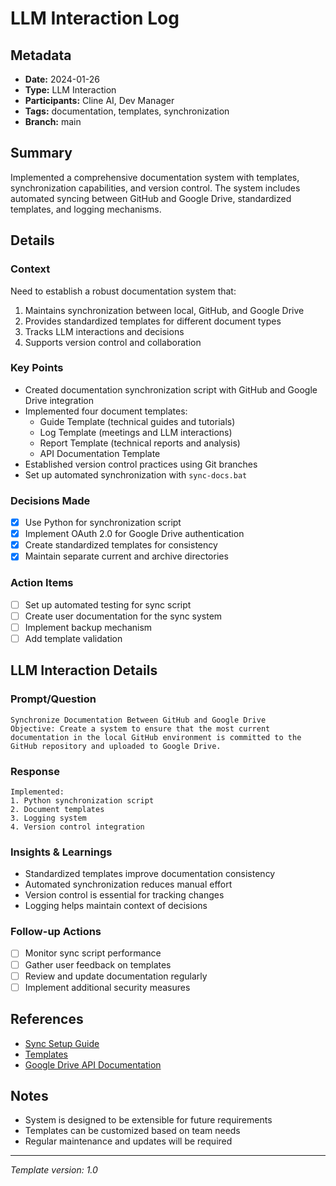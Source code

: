 # LLM Interaction Log

## Metadata
- **Date:** 2024-01-26
- **Type:** LLM Interaction
- **Participants:** Cline AI, Dev Manager
- **Tags:** documentation, templates, synchronization
- **Branch:** main

## Summary
Implemented a comprehensive documentation system with templates, synchronization capabilities, and version control. The system includes automated syncing between GitHub and Google Drive, standardized templates, and logging mechanisms.

## Details

### Context
Need to establish a robust documentation system that:
1. Maintains synchronization between local, GitHub, and Google Drive
2. Provides standardized templates for different document types
3. Tracks LLM interactions and decisions
4. Supports version control and collaboration

### Key Points
- Created documentation synchronization script with GitHub and Google Drive integration
- Implemented four document templates:
  - Guide Template (technical guides and tutorials)
  - Log Template (meetings and LLM interactions)
  - Report Template (technical reports and analysis)
  - API Documentation Template
- Established version control practices using Git branches
- Set up automated synchronization with `sync-docs.bat`

### Decisions Made
- [x] Use Python for synchronization script
- [x] Implement OAuth 2.0 for Google Drive authentication
- [x] Create standardized templates for consistency
- [x] Maintain separate current and archive directories

### Action Items
- [ ] Set up automated testing for sync script
- [ ] Create user documentation for the sync system
- [ ] Implement backup mechanism
- [ ] Add template validation

## LLM Interaction Details

### Prompt/Question
```
Synchronize Documentation Between GitHub and Google Drive
Objective: Create a system to ensure that the most current documentation in the local GitHub environment is committed to the GitHub repository and uploaded to Google Drive.
```

### Response
```
Implemented:
1. Python synchronization script
2. Document templates
3. Logging system
4. Version control integration
```

### Insights & Learnings
- Standardized templates improve documentation consistency
- Automated synchronization reduces manual effort
- Version control is essential for tracking changes
- Logging helps maintain context of decisions

### Follow-up Actions
- [ ] Monitor sync script performance
- [ ] Gather user feedback on templates
- [ ] Review and update documentation regularly
- [ ] Implement additional security measures

## References
- [Sync Setup Guide](../docs/setup/SYNC_SETUP.md)
- [Templates](../templates/README.md)
- [Google Drive API Documentation](https://developers.google.com/drive/api/v3/reference)

## Notes
- System is designed to be extensible for future requirements
- Templates can be customized based on team needs
- Regular maintenance and updates will be required

---
*Template version: 1.0*
